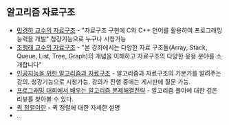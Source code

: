 ## 알고리즘 자료구조

* [민경하 교수의 자료구조](http://www.kmooc.kr/courses/course-v1:SMUk+SMU2018_01+2020_2_T1/about) - "자료구조 구현에 C와 C++ 언어를 활용하여 프로그래밍 능력을 개발" 청강기능으로 누구나 시청가능
* [조행래 교수의 자료구조](http://www.kmooc.kr/courses/course-v1:YeungnamUnivK+YU216002+2018_01/about) - "본 강좌에서는 다양한 자료 구조들(Array, Stack, Queue, List, Tree, Graph)의 개념을 이해하고 자료구조의 다양한 응용 분야를 소개합니다"
* [인공지능을 위한 알고리즘과 자료구조](http://www.kmooc.kr/courses/course-v1:SKKUk+SKKU_46+2020_T1/about) - 알고리즘과 자료구조의 기본기를 알려주는 강의. 청강기능으로 시청가능. 강의가 진행 중에는 게시판에 질문 가능.
* [프로그래밍 대회에서 배우는 알고리즘 문제해결전략](https://book.algospot.com) - 알고리즘 풀이에 대한 깊은 리뷰를 찾아볼 수 있다.
* [퀵 정렬이란](https://gmlwjd9405.github.io/2018/05/10/algorithm-quick-sort.html) - 퀵 정렬에 대한 자세한 설명
* ...
